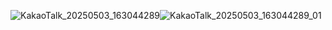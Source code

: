 ![KakaoTalk_20250503_163044289](https://github.com/user-attachments/assets/a16a9aa2-49fa-47e3-b1b1-0e3d01aa01c3)![KakaoTalk_20250503_163044289_01](https://github.com/user-attachments/assets/0cb40620-ce16-4740-aa78-901c53481509)

